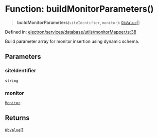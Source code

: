 # Function: buildMonitorParameters()

> **buildMonitorParameters**(`siteIdentifier`, `monitor`): [`DbValue`](../../valueConverters/type-aliases/DbValue.md)[]

Defined in: [electron/services/database/utils/monitorMapper.ts:38](https://github.com/Nick2bad4u/Uptime-Watcher/blob/dca5483e793478722cd3e6e125cafcec5fc771f0/electron/services/database/utils/monitorMapper.ts#L38)

Build parameter array for monitor insertion using dynamic schema.

## Parameters

### siteIdentifier

`string`

### monitor

[`Monitor`](../../../../../../shared/types/interfaces/Monitor.md)

## Returns

[`DbValue`](../../valueConverters/type-aliases/DbValue.md)[]
